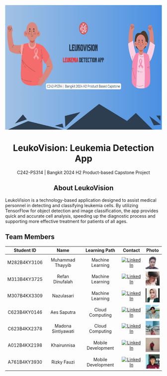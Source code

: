 <div align="center">
  <img src="https://github.com/leukovision-capstone/.github/blob/main/assets/LeukoVision.jpg?raw=true" height="400px">
</div>

<h1 align="center"> LeukoVision: Leukemia Detection App </h1>

<p align="center">
  C242-PS314 | Bangkit 2024 H2 Product-based Capstone Project
</p>

<h2 align="center"> About LeukoVision </h2>

<p>LeukoVision is a technology-based application designed to assist medical personnel in detecting and classifying leukemia cells. By utilizing TensorFlow for object detection and image classification, the app provides quick and accurate cell analysis, speeding up the diagnostic process and supporting more effective treatment for patients of all ages.</p>

## Team Members

<div align="center">

|  Student ID  |        Name        |   Learning Path    |                                                                                Contact                                                                                |                                               Photo                                                |
| :----------: | :----------------: | :----------------: | :-------------------------------------------------------------------------------------------------------------------------------------------------------------------: | :------------------------------------------------------------------------------------------------: |
| M282B4KY3106 |  Muhammad Thayyib  |  Machine Learning  |         [![LinkedIn](https://img.shields.io/badge/LinkedIn-0077B5?style=for-the-badge&logo=linkedin&logoColor=white)](https://www.linkedin.com/in/mthayyib/)          |                              ![Photo](https://raw.githubusercontent.com/leukovision-capstone/.github/refs/heads/main/assets/thayyib.jpg)                              |
| M313B4KY3725 |  Refan Dinufalah   |  Machine Learning  |     [![LinkedIn](https://img.shields.io/badge/LinkedIn-0077B5?style=for-the-badge&logo=linkedin&logoColor=white)](https://www.linkedin.com/in/refandinufalah22/)      |                              ![Photo](https://raw.githubusercontent.com/leukovision-capstone/.github/refs/heads/main/assets/refan.jpg)                              |
| M307B4KX3309 |     Nazulasari     |  Machine Learning  |        [![LinkedIn](https://img.shields.io/badge/LinkedIn-0077B5?style=for-the-badge&logo=linkedin&logoColor=white)](https://www.linkedin.com/in/nazulasari/)         |                              ![Photo](https://raw.githubusercontent.com/leukovision-capstone/.github/refs/heads/main/assets/nazulasari.jpg)                              |
| C623B4KY0146 |    Aes Saputra     |  Cloud Computing   |        [![LinkedIn](https://img.shields.io/badge/LinkedIn-0077B5?style=for-the-badge&logo=linkedin&logoColor=white)](https://www.linkedin.com/in/aessaputra/)         | ![Photo](https://raw.githubusercontent.com/leukovision-capstone/.github/refs/heads/main/assets/aessaputra.jpg) |
| C623B4KX2378 | Madona Sintiyawati |  Cloud Computing   | [![LinkedIn](https://img.shields.io/badge/LinkedIn-0077B5?style=for-the-badge&logo=linkedin&logoColor=white)](https://www.linkedin.com/in/madona-sintiya-0a70b0285/)  |                              ![Photo](https://raw.githubusercontent.com/leukovision-capstone/.github/refs/heads/main/assets/madona.jpg)                              |
| A012B4KX2198 |    Khairunnisa     | Mobile Development | [![LinkedIn](https://img.shields.io/badge/LinkedIn-0077B5?style=for-the-badge&logo=linkedin&logoColor=white)](https://www.linkedin.com/in/khairunnisa-ars-768a11249/) |                              ![Photo](https://raw.githubusercontent.com/leukovision-capstone/.github/refs/heads/main/assets/khairunnisa.jpg)                              |
| A761B4KY3930 |    Rizky Fauzi     | Mobile Development |           [![LinkedIn](https://img.shields.io/badge/LinkedIn-0077B5?style=for-the-badge&logo=linkedin&logoColor=white)](https://www.linkedin.com/in/rzf0x/)           |                              ![Photo](https://raw.githubusercontent.com/leukovision-capstone/.github/refs/heads/main/assets/rizki.jpg)                              |

</div>
